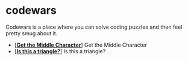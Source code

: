 # codewars
Codewars is a place where you can solve coding puzzles and then feel pretty smug about it.

- [[**Get the Middle Character**](Get-the-Middle-Character.js)] Get the Middle Character
- [[**Is this a triangle?**](Is-this-a-triangle.js)] Is this a triangle?